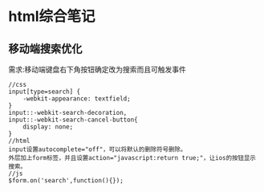 # html综合笔记

## 移动端搜索优化
需求:移动端键盘右下角按钮确定改为搜索而且可触发事件
```
//css
input[type=search] {
	-webkit-appearance: textfield;
}
input::-webkit-search-decoration,
input::-webkit-search-cancel-button{
	display: none;
}
//html
input设置autocomplete="off"，可以将默认的删除符号删除。
外层加上form标签，并且设置action="javascript:return true;"，让ios的按钮显示搜索。
//js
$form.on('search',function(){});
```
## 
